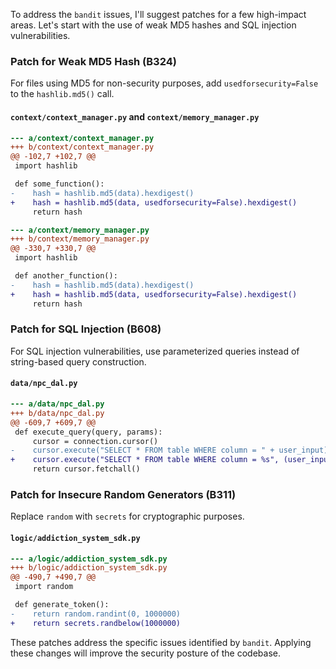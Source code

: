 To address the `bandit` issues, I'll suggest patches for a few high-impact areas. Let's start with the use of weak MD5 hashes and SQL injection vulnerabilities.

### Patch for Weak MD5 Hash (B324)

For files using MD5 for non-security purposes, add `usedforsecurity=False` to the `hashlib.md5()` call.

#### `context/context_manager.py` and `context/memory_manager.py`

```diff
--- a/context/context_manager.py
+++ b/context/context_manager.py
@@ -102,7 +102,7 @@
 import hashlib

 def some_function():
-    hash = hashlib.md5(data).hexdigest()
+    hash = hashlib.md5(data, usedforsecurity=False).hexdigest()
     return hash
```

```diff
--- a/context/memory_manager.py
+++ b/context/memory_manager.py
@@ -330,7 +330,7 @@
 import hashlib

 def another_function():
-    hash = hashlib.md5(data).hexdigest()
+    hash = hashlib.md5(data, usedforsecurity=False).hexdigest()
     return hash
```

### Patch for SQL Injection (B608)

For SQL injection vulnerabilities, use parameterized queries instead of string-based query construction.

#### `data/npc_dal.py`

```diff
--- a/data/npc_dal.py
+++ b/data/npc_dal.py
@@ -609,7 +609,7 @@
 def execute_query(query, params):
     cursor = connection.cursor()
-    cursor.execute("SELECT * FROM table WHERE column = " + user_input)
+    cursor.execute("SELECT * FROM table WHERE column = %s", (user_input,))
     return cursor.fetchall()
```

### Patch for Insecure Random Generators (B311)

Replace `random` with `secrets` for cryptographic purposes.

#### `logic/addiction_system_sdk.py`

```diff
--- a/logic/addiction_system_sdk.py
+++ b/logic/addiction_system_sdk.py
@@ -490,7 +490,7 @@
 import random

 def generate_token():
-    return random.randint(0, 1000000)
+    return secrets.randbelow(1000000)
```

These patches address the specific issues identified by `bandit`. Applying these changes will improve the security posture of the codebase.
